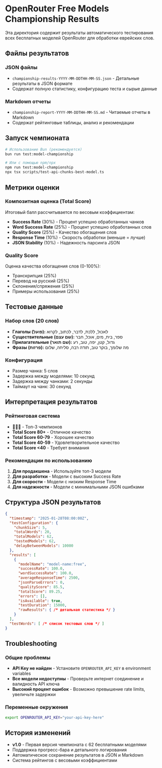 # OpenRouter Free Models Championship Results

Эта директория содержит результаты автоматического тестирования всех бесплатных моделей OpenRouter для обработки еврейских слов.

## Файлы результатов

### JSON файлы
- `championship-results-YYYY-MM-DDTHH-MM-SS.json` - Детальные результаты в JSON формате
- Содержат полную статистику, конфигурацию теста и сырые данные

### Markdown отчеты  
- `championship-report-YYYY-MM-DDTHH-MM-SS.md` - Читаемые отчеты в Markdown
- Содержат рейтинговые таблицы, анализ и рекомендации

## Запуск чемпионата

```bash
# Использование Bun (рекомендуется)
bun run test:model-championship

# Или с помощью npm/npx
npm run test:model-championship
npx tsx scripts/test-api-chunks-best-model.ts
```

## Метрики оценки

### Композитная оценка (Total Score)
Итоговый балл рассчитывается по весовым коэффициентам:

- **Success Rate** (30%) - Процент успешно обработанных чанков
- **Word Success Rate** (25%) - Процент успешно обработанных слов  
- **Quality Score** (25%) - Качество обогащения слов
- **Response Time** (10%) - Скорость обработки (меньше = лучше)
- **JSON Stability** (10%) - Надежность парсинга JSON

### Quality Score
Оценка качества обогащения слов (0-100%):
- Транскрипция (25%)
- Перевод на русский (25%) 
- Склонения/спряжения (25%)
- Примеры использования (25%)

## Тестовые данные

### Набор слов (20 слов)
- **Глаголы (פועל):** לאכול, ללכת, לדבר, לכתוב, לקרוא
- **Существительные (שם עצם):** ספר, בית, מים, אוכל, חבר  
- **Прилагательные (שם תואר):** גדול, קטן, יפה, טוב, רע
- **Фразы (פרזות):** מה שלומך, בוקר טוב, תודה רבה, סליחה, שלום

### Конфигурация
- Размер чанка: 5 слов
- Задержка между моделями: 10 секунд
- Задержка между чанками: 2 секунды
- Таймаут на чанк: 30 секунд

## Интерпретация результатов

### Рейтинговая система
- **🥇🥈🥉** - Топ-3 чемпионов
- **Total Score 80+** - Отличное качество
- **Total Score 60-79** - Хорошее качество  
- **Total Score 40-59** - Удовлетворительное качество
- **Total Score <40** - Требует внимания

### Рекомендации по использованию
1. **Для продакшена** - Используйте топ-3 модели
2. **Для разработки** - Модели с высоким Success Rate
3. **Для скорости** - Модели с низким Response Time
4. **Для надежности** - Модели с минимальными JSON ошибками

## Структура JSON результатов

```json
{
  "timestamp": "2025-01-28T08:00:00Z",
  "testConfiguration": {
    "chunkSize": 5,
    "totalWords": 20,
    "totalModels": 62,
    "testedModels": 62,
    "delayBetweenModels": 10000
  },
  "results": [
    {
      "modelName": "model-name:free",
      "successRate": 100.0,
      "wordSuccessRate": 100.0,
      "averageResponseTime": 2500,
      "jsonParseErrors": 0,
      "qualityScore": 85.5,
      "totalScore": 89.25,
      "errors": [],
      "isAvailable": true,
      "testDuration": 15000,
      "rawResults": { /* детальная статистика */ }
    }
  ],
  "testWords": [ /* список тестовых слов */ ]
}
```

## Troubleshooting

### Общие проблемы
- **API Key не найден** - Установите `OPENROUTER_API_KEY` в environment variables
- **Все модели недоступны** - Проверьте интернет соединение и валидность API ключа
- **Высокий процент ошибок** - Возможно превышение rate limits, увеличьте задержки

### Переменные окружения
```bash
export OPENROUTER_API_KEY="your-api-key-here"
```

## История изменений

- **v1.0** - Первая версия чемпионата с 62 бесплатными моделями
- Поддержка прогресс-бара и детального логирования
- Автоматическое сохранение результатов в JSON и Markdown
- Система рейтингов с весовыми коэффициентами